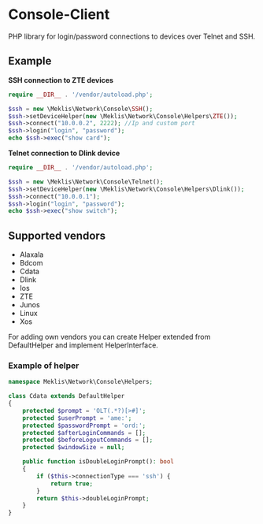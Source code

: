 # Console-Client
PHP library for login/password connections to devices over Telnet and SSH.


## Example 
**SSH connection to ZTE devices**
```php
require __DIR__ . '/vendor/autoload.php';

$ssh = new \Meklis\Network\Console\SSH();
$ssh->setDeviceHelper(new \Meklis\Network\Console\Helpers\ZTE());
$ssh->connect("10.0.0.2", 2222); //Ip and custom port 
$ssh->login("login", "password"); 
echo $ssh->exec("show card");
```    

**Telnet connection to Dlink device** 
```php
require __DIR__ . '/vendor/autoload.php';

$ssh = new \Meklis\Network\Console\Telnet();
$ssh->setDeviceHelper(new \Meklis\Network\Console\Helpers\Dlink());
$ssh->connect("10.0.0.1");
$ssh->login("login", "password");
echo $ssh->exec("show switch");
```

## Supported vendors
* Alaxala 
* Bdcom   
* Cdata  
* Dlink
* Ios
* ZTE
* Junos
* Linux
* Xos   

For adding own vendors you can create Helper extended from DefaultHelper and implement HelperInterface.    
### Example of helper
```php
namespace Meklis\Network\Console\Helpers;

class Cdata extends DefaultHelper
{
    protected $prompt = 'OLT(.*?)[>#]';
    protected $userPrompt = 'ame:';
    protected $passwordPrompt = 'ord:';
    protected $afterLoginCommands = [];
    protected $beforeLogoutCommands = [];
    protected $windowSize = null;

    public function isDoubleLoginPrompt(): bool
    {
        if ($this->connectionType === 'ssh') {
            return true;
        }
        return $this->doubleLoginPrompt;
    }
}
```   

